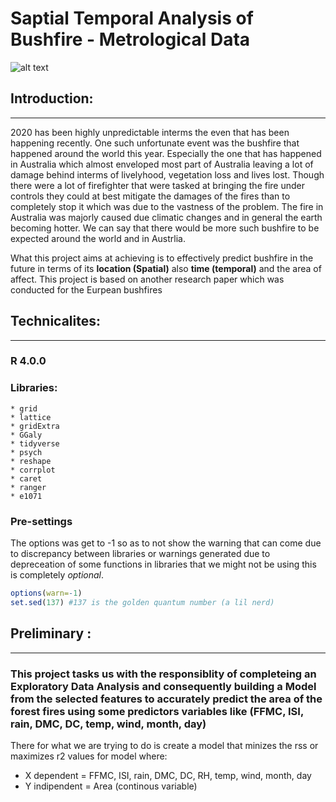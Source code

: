 # Saptial Temporal Analysis of Bushfire - Metrological Data

![alt text]( bushfire.gif "Logo Title Text 1")

## Introduction:
_______
2020 has been highly unpredictable interms the even that has been happening recently. One such unfortunate event was the bushfire that happened around the world this year. Especially the one that has happened in Australia which almost enveloped most part of Australia leaving a lot of damage behind interms of livelyhood, vegetation loss and lives lost. Though there were a lot of firefighter that were tasked at bringing the fire under controls they could at best mitigate the damages of the fires than to completely stop it which was due to the vastness of the problem. The fire in Australia was majorly caused due climatic changes and in general the earth becoming hotter. We can say that there would be more such bushfire to be expected around the world and in Austrlia.

What this project aims at achieving is to effectively predict bushfire in the future in terms of its __location (Spatial)__ also __time (temporal)__ and the area of affect. This project is based on another research paper which was conducted for the Eurpean bushfires

## Technicalites:
------
### R 4.0.0

### Libraries:
    * grid
    * lattice
    * gridExtra
    * GGaly
    * tidyverse
    * psych
    * reshape
    * corrplot
    * caret
    * ranger
    * e1071
### Pre-settings
The options was get to -1 so as to not show the warning that can come due to discrepancy between libraries or warnings generated due to depreceation of some functions in libraries that we might not be using this is completely _optional_.
```r
options(warn=-1)
set.sed(137) #137 is the golden quantum number (a lil nerd)
```


## Preliminary :
-----------
### This project tasks us with the responsiblity of completeing an Exploratory Data Analysis and consequently building a Model from the selected features to accurately predict the area of the forest fires using some predictors variables like (FFMC, ISI, rain, DMC, DC, temp, wind, month, day)
There for what we are trying to do is create a model that minizes the rss or maximizes r2 values for model where:
* X dependent = FFMC, ISI, rain, DMC, DC, RH, temp, wind, month, day
* Y indipendent = Area (continous variable)
